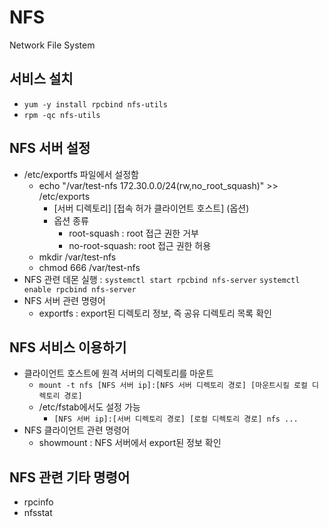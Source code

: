 # NFS
Network File System

## 서비스 설치
- ```yum -y install rpcbind nfs-utils```
- ```rpm -qc nfs-utils```

## NFS 서버 설정
- /etc/exportfs 파일에서 설정함
  - echo "/var/test-nfs 172.30.0.0/24(rw,no_root_squash)" >> /etc/exports
    - [서버 디렉토리] [접속 허가 클라이언트 호스트] (옵션)
    - 옵션 종류
      - root-squash : root 접근 권한 거부
      - no-root-squash: root 접근 권한 허용
  - mkdir /var/test-nfs
  - chmod 666 /var/test-nfs
- NFS 관련 데몬 실행 : ```systemctl start rpcbind nfs-server``` ```systemctl enable rpcbind nfs-server```
- NFS 서버 관련 명령어
  - exportfs : export된 디렉토리 정보, 즉 공유 디렉토리 목록 확인

## NFS 서비스 이용하기
- 클라이언트 호스트에 원격 서버의 디렉토리를 마운트
  - ```mount -t nfs [NFS 서버 ip]:[NFS 서버 디렉토리 경로] [마운트시킬 로컬 디렉토리 경로]```
  - /etc/fstab에서도 설정 가능
    - ```[NFS 서버 ip]:[서버 디렉토리 경로] [로컬 디렉토리 경로] nfs ... ```
- NFS 클라이언트 관련 명령어
  - showmount : NFS 서버에서 export된 정보 확인

## NFS 관련 기타 명령어
- rpcinfo
- nfsstat


